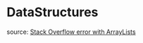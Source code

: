 # DataStructures

source:
[Stack Overflow error with ArrayLists](https://stackoverflow.com/questions/5670621/stack-overflow-error-with-arraylists)